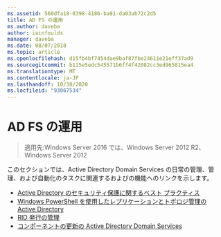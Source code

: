 ```yaml
---
ms.assetid: 560dfa18-0398-4186-ba91-da03ab72c2d5
title: AD FS の運用
ms.author: daveba
author: iainfoulds
manager: daveba
ms.date: 08/07/2018
ms.topic: article
ms.openlocfilehash: d15fb4bf7454dae9baf87fbe24611e21eff37ad9
ms.sourcegitcommit: b115e5edc545571b6ff4f42082cc3ed965815ea4
ms.translationtype: MT
ms.contentlocale: ja-JP
ms.lasthandoff: 10/30/2020
ms.locfileid: "93067534"
---
```

# <a name="ad-ds-operations"></a>AD FS の運用

>適用先:Windows Server 2016 では、Windows Server 2012 R2、Windows Server 2012

このセクションでは、Active Directory Domain Services の日常の管理、管理、および自動化のタスクに関連するおよびの機能へのリンクを示します。

* [Active Directory のセキュリティ保護に関するベスト プラクティス](../../../ad-ds/plan/security-best-practices/Best-Practices-for-Securing-Active-Directory.md)
* [Windows PowerShell を使用したレプリケーションとトポロジ管理の Active Directory](../../../ad-ds/manage/powershell/Active-Directory-Replication-and-Topology-Management-Using-Windows-PowerShell.md)
* [RID 発行の管理](../../../ad-ds/manage/Managing-RID-Issuance.md)
* [コンポーネントの更新の Active Directory Domain Services](../../../ad-ds/manage/component-updates/Active-Directory-Domain-Services-Component-Updates.md)
